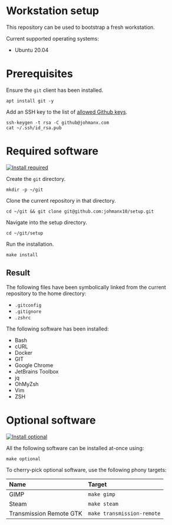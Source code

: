 # Workstation setup

This repository can be used to bootstrap a fresh workstation.

Current supported operating systems:

- Ubuntu 20.04

# Prerequisites

Ensure the `git` client has been installed.

```
apt install git -y
```

Add an SSH key to the list of
[allowed Github keys](https://github.com/settings/keys).

```
ssh-keygen -t rsa -C github@johmanx.com
cat ~/.ssh/id_rsa.pub
```

# Required software

[![Install required](https://github.com/johmanx10/setup/workflows/Install%20required/badge.svg)](https://github.com/johmanx10/setup/actions?query=workflow%3A%22Install+required%22)

Create the `git` directory.

```
mkdir -p ~/git
```

Clone the current repository in that directory.

```
cd ~/git && git clone git@github.com:johmanx10/setup.git
```

Navigate into the setup directory.

```
cd ~/git/setup
```

Run the installation.

```
make install
```

## Result

The following files have been symbolically linked from the current repository to
the home directory:

- `.gitconfig`
- `.gitignore`
- `.zshrc`

The following software has been installed:

- Bash
- cURL
- Docker
- GIT
- Google Chrome
- JetBrains Toolbox
- jq
- OhMyZsh
- Vim
- ZSH

# Optional software

[![Install optional](https://github.com/johmanx10/setup/workflows/Install%20optional/badge.svg)](https://github.com/johmanx10/setup/actions?query=workflow%3A%22Install+optional%22)

All the following software can be installed at-once using:

```
make optional
```

To cherry-pick optional software, use the following phony targets:

| Name                    | Target |
|:------------------------|:-------|
| GIMP                    | `make gimp` |
| Steam                   | `make steam` |
| Transmission Remote GTK | `make transmission-remote` |